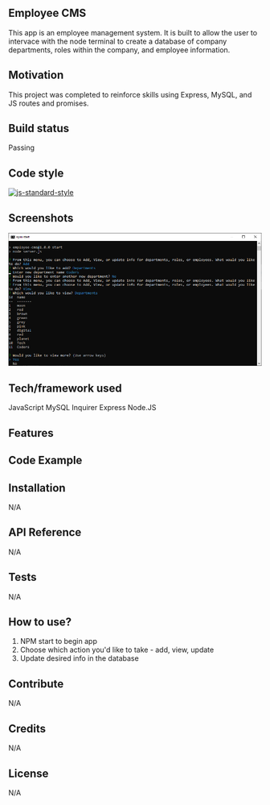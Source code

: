 ## Employee CMS
This app is an employee management system. It is built to allow the user to intervace with the node terminal to create a database of company departments, roles within the company, and employee information.

## Motivation
This project was completed to reinforce skills using Express, MySQL, and JS routes and promises.

## Build status
Passing

## Code style
[![js-standard-style](https://img.shields.io/badge/code%20style-standard-brightgreen.svg?style=flat)](https://github.com/feross/standard)
 
## Screenshots
<img src="/screenshot.png"></img>

## Tech/framework used
JavaScript
MySQL
Inquirer
Express
Node.JS

## Features

## Code Example


## Installation
N/A

## API Reference
N/A

## Tests
N/A

## How to use?
1. NPM start to begin app
2. Choose which action you'd like to take - add, view, update
3. Update desired info in the database

## Contribute
N/A

## Credits
N/A


## License
N/A
